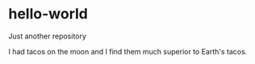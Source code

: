 # hello-world
Just another repository

I had tacos on the moon and I find them much superior to Earth's tacos.
